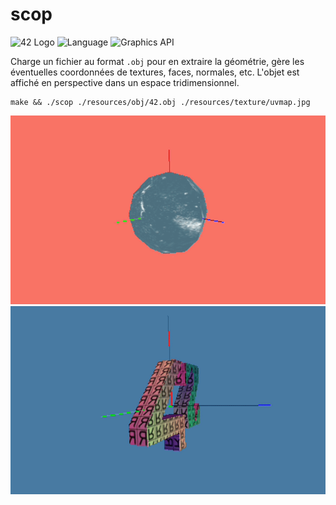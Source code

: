 # scop
![42 Logo](https://img.shields.io/badge/42_Project-SCOP-blue) ![Language](https://img.shields.io/badge/Language-C%2B%2B-brightgreen) ![Graphics API](https://img.shields.io/badge/API-OpenGL-orange)

Charge un fichier au format `.obj` pour en extraire la géométrie, gère les éventuelles coordonnées de textures, faces, normales, etc. L'objet est affiché en perspective dans un espace tridimensionnel.

    make && ./scop ./resources/obj/42.obj ./resources/texture/uvmap.jpg

![Demonstration du projet](https://raw.githubusercontent.com/dcdnce/scop/refs/heads/master/1.gif)
![Demonstration du projet](https://raw.githubusercontent.com/dcdnce/scop/refs/heads/master/2.gif)
